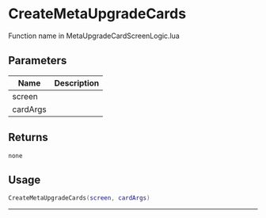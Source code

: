 # CreateMetaUpgradeCards

Function name in MetaUpgradeCardScreenLogic.lua

## Parameters

| Name     | Description |
| -------- | ----------- |
| screen   |             |
| cardArgs |             |

## Returns

`none`

## Usage

```lua
CreateMetaUpgradeCards(screen, cardArgs)
```

---
